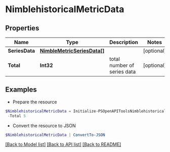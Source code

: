 # NimblehistoricalMetricData
## Properties

Name | Type | Description | Notes
------------ | ------------- | ------------- | -------------
**SeriesData** | [**NimbleMetricSeriesData[]**](NimbleMetricSeriesData.md) |  | [optional] 
**Total** | **Int32** | total number of series data | [optional] 

## Examples

- Prepare the resource
```powershell
$NimblehistoricalMetricData = Initialize-PSOpenAPIToolsNimblehistoricalMetricData  -SeriesData null `
 -Total 5
```

- Convert the resource to JSON
```powershell
$NimblehistoricalMetricData | ConvertTo-JSON
```

[[Back to Model list]](../README.md#documentation-for-models) [[Back to API list]](../README.md#documentation-for-api-endpoints) [[Back to README]](../README.md)

